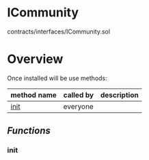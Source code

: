# ICommunity

contracts/interfaces/ICommunity.sol

# Overview

Once installed will be use methods:

| **method name** | **called by** | **description** |
|-|-|-|
|<a href="#init">init</a>|everyone||
## *Functions*
### init


